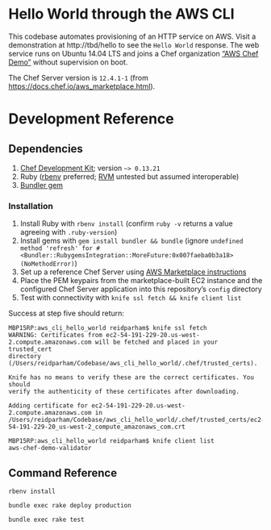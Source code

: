 # Hello World through the AWS CLI

This codebase automates provisioning of an HTTP service on AWS. Visit a demonstration at http://tbd/hello to see the `Hello World` response. The web service runs on Ubuntu 14.04 LTS and joins a Chef organization [“AWS Chef Demo”](https://54.191.229.20/organizations/aws-chef-demo) without supervision on boot.

The Chef Server version is `12.4.1-1` (from https://docs.chef.io/aws_marketplace.html).

# Development Reference

## Dependencies

1. [Chef Development Kit](https://downloads.chef.io/chef-dk/); version `~> 0.13.21`
2. Ruby ([rbenv](https://github.com/rbenv/rbenv) preferred; [RVM](https://rvm.io/) untested but assumed interoperable)
3. [Bundler gem](http://bundler.io/)

### Installation

1. Install Ruby with `rbenv install` (confirm `ruby -v` returns a value agreeing with `.ruby-version`)
2. Install gems with `gem install bundler && bundle` (ignore `undefined method 'refresh' for #<Bundler::RubygemsIntegration::MoreFuture:0x007faeba0b3a18> (NoMethodError)`)
3. Set up a reference Chef Server using [AWS Marketplace instructions](https://docs.chef.io/aws_marketplace.html)
4. Place the PEM keypairs from the marketplace-built EC2 instance and the configured Chef Server application into this repository’s `config` directory
5. Test with connectivity with `knife ssl fetch && knife client list`

Success at step five should return:

```
MBP15RP:aws_cli_hello_world reidparham$ knife ssl fetch
WARNING: Certificates from ec2-54-191-229-20.us-west-2.compute.amazonaws.com will be fetched and placed in your trusted_cert
directory (/Users/reidparham/Codebase/aws_cli_hello_world/.chef/trusted_certs).

Knife has no means to verify these are the correct certificates. You should
verify the authenticity of these certificates after downloading.

Adding certificate for ec2-54-191-229-20.us-west-2.compute.amazonaws.com in /Users/reidparham/Codebase/aws_cli_hello_world/.chef/trusted_certs/ec2-54-191-229-20_us-west-2_compute_amazonaws_com.crt

MBP15RP:aws_cli_hello_world reidparham$ knife client list
aws-chef-demo-validator
```

## Command Reference

`rbenv install`

`bundle exec rake deploy production`

`bundle exec rake test`
